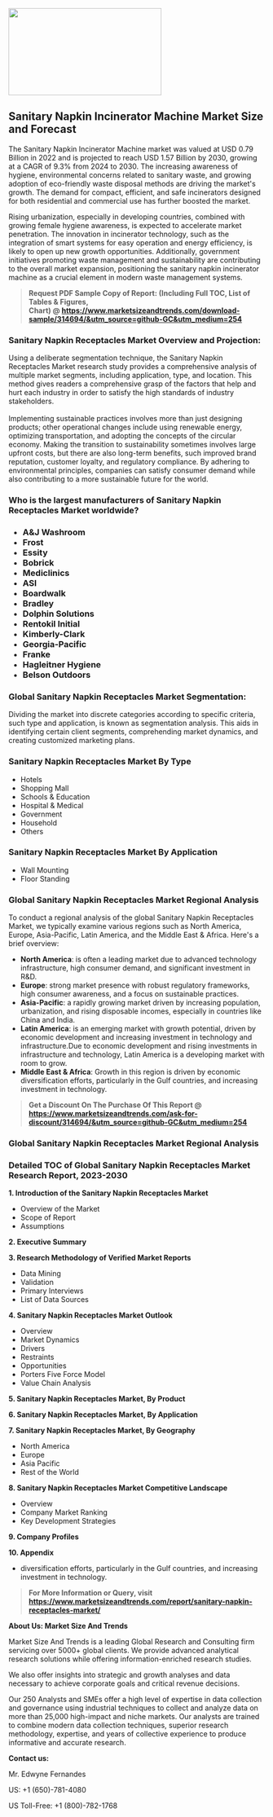 <p><img class="alignnone size-medium wp-image-20088" src="https://ffe5etoiles.com/wp-content/uploads/2024/12/MST1-300x171.png" alt="" width="300" height="171" /></p><h2>Sanitary Napkin Incinerator Machine Market Size and Forecast</h2><p>The Sanitary Napkin Incinerator Machine market was valued at USD 0.79 Billion in 2022 and is projected to reach USD 1.57 Billion by 2030, growing at a CAGR of 9.3% from 2024 to 2030. The increasing awareness of hygiene, environmental concerns related to sanitary waste, and growing adoption of eco-friendly waste disposal methods are driving the market's growth. The demand for compact, efficient, and safe incinerators designed for both residential and commercial use has further boosted the market.</p><p>Rising urbanization, especially in developing countries, combined with growing female hygiene awareness, is expected to accelerate market penetration. The innovation in incinerator technology, such as the integration of smart systems for easy operation and energy efficiency, is likely to open up new growth opportunities. Additionally, government initiatives promoting waste management and sustainability are contributing to the overall market expansion, positioning the sanitary napkin incinerator machine as a crucial element in modern waste management systems.</p></p><blockquote id="" class=""><strong>Request PDF Sample Copy of Report: (Including Full TOC, List of Tables &amp; Figures, Chart)&nbsp;@&nbsp;<strong><a href="https://www.marketsizeandtrends.com/download-sample/314694/&utm_source=github-GC&utm_medium=254" target="_blank">https://www.marketsizeandtrends.com/download-sample/314694/&utm_source=github-GC&utm_medium=254</a></strong></strong></blockquote><h3 id="" class="">Sanitary Napkin Receptacles Market&nbsp;Overview and Projection:</h3><p id="" class="">Using a deliberate segmentation technique, the Sanitary Napkin Receptacles Market research study provides a comprehensive analysis of multiple market segments, including application, type, and location. This method gives readers a comprehensive grasp of the factors that help and hurt each industry in order to satisfy the high standards of industry stakeholders. <br /> <br />Implementing sustainable practices involves more than just designing products; other operational changes include using renewable energy, optimizing transportation, and adopting the concepts of the circular economy. Making the transition to sustainability sometimes involves large upfront costs, but there are also long-term benefits, such improved brand reputation, customer loyalty, and regulatory compliance. By adhering to environmental principles, companies can satisfy consumer demand while also contributing to a more sustainable future for the world.</p><h3 id="" class="">Who is the largest manufacturers of&nbsp;Sanitary Napkin Receptacles Market worldwide?</h3><h3 class=""><p><ul><li>A&J Washroom </li><li> Frost </li><li> Essity </li><li> Bobrick </li><li> Mediclinics </li><li> ASI </li><li> Boardwalk </li><li> Bradley </li><li> Dolphin Solutions </li><li> Rentokil Initial </li><li> Kimberly-Clark </li><li> Georgia-Pacific </li><li> Franke </li><li> Hagleitner Hygiene </li><li> Belson Outdoors</li></ul></p></h3><h3 id="" class="">Global&nbsp;Sanitary Napkin Receptacles Market Segmentation:</h3><p id="" class="">Dividing the market into discrete categories according to specific criteria, such type and application, is known as segmentation analysis. This aids in identifying certain client segments, comprehending market dynamics, and creating customized marketing plans.</p><h3 id="" class="">Sanitary Napkin Receptacles Market&nbsp;By Type</h3><p><p><ul><li>Hotels</li><li> Shopping Mall</li><li> Schools & Education</li><li> Hospital & Medical</li><li> Government</li><li> Household</li><li> Others</p></li></ul></p></p><h3 id="" class="">Sanitary Napkin Receptacles Market&nbsp;By Application</h3><p class=""><p><ul><li>Wall Mounting</li><li> Floor Standing</li></ul></p></p><h3 id="" class="">Global Sanitary Napkin Receptacles Market Regional Analysis</h3><p id="" class="">To conduct a regional analysis of the global Sanitary Napkin Receptacles Market, we typically examine various regions such as North America, Europe, Asia-Pacific, Latin America, and the Middle East &amp; Africa. Here's a brief overview:</p><ul><li><strong>North America</strong>: is often a leading market due to advanced technology infrastructure, high consumer demand, and significant investment in R&amp;D.</li><li><strong>Europe</strong>: strong market presence with robust regulatory frameworks, high consumer awareness, and a focus on sustainable practices.</li><li><strong>Asia-Pacific</strong>: a rapidly growing market driven by increasing population, urbanization, and rising disposable incomes, especially in countries like China and India.</li><li><strong>Latin America</strong>: is an emerging market with growth potential, driven by economic development and increasing investment in technology and infrastructure.Due to economic development and rising investments in infrastructure and technology, Latin America is a developing market with room to grow.</li><li><strong>Middle East &amp; Africa</strong>: Growth in this region is driven by economic diversification efforts, particularly in the Gulf countries, and increasing investment in technology.</li></ul><blockquote id="" class=""><strong>Get a Discount On The Purchase Of This Report @ <strong><a href="https://www.marketsizeandtrends.com/ask-for-discount/314694/&utm_source=github-GC&utm_medium=254" target="_blank">https://www.marketsizeandtrends.com/ask-for-discount/314694/&utm_source=github-GC&utm_medium=254</a></strong></strong></blockquote><h3 id="" class="">Global Sanitary Napkin Receptacles Market Regional Analysis</h3><h3 id="" class="">Detailed TOC of Global Sanitary Napkin Receptacles Market Research Report, 2023-2030</h3><p id="" class=""><strong>1. Introduction of the Sanitary Napkin Receptacles Market</strong></p><ul><li>Overview of the Market</li><li>Scope of Report</li><li>Assumptions</li></ul><p id="" class=""><strong>2. Executive Summary</strong></p><p id="" class=""><strong>3. Research Methodology of Verified Market Reports</strong></p><ul><li>Data Mining</li><li>Validation</li><li>Primary Interviews</li><li>List of Data Sources</li></ul><p id="" class=""><strong>4. Sanitary Napkin Receptacles Market Outlook</strong></p><ul><li>Overview</li><li>Market Dynamics</li><li>Drivers</li><li>Restraints</li><li>Opportunities</li><li>Porters Five Force Model</li><li>Value Chain Analysis</li></ul><p id="" class=""><strong>5. Sanitary Napkin Receptacles Market, By Product</strong></p><p id="" class=""><strong>6. Sanitary Napkin Receptacles Market, By Application</strong></p><p id="" class=""><strong>7. Sanitary Napkin Receptacles Market, By Geography</strong></p><ul><li>North America</li><li>Europe</li><li>Asia Pacific</li><li>Rest of the World</li></ul><p id="" class=""><strong>8. Sanitary Napkin Receptacles Market Competitive Landscape</strong></p><ul><li>Overview</li><li>Company Market Ranking</li><li>Key Development Strategies</li></ul><p id="" class=""><strong>9. Company Profiles</strong></p><p id="" class=""><strong>10. Appendix</strong></p><ul><li>diversification efforts, particularly in the Gulf countries, and increasing investment in technology.</li></ul><blockquote id="" class=""><strong>For More Information or Query, visit <strong><strong><a href="https://www.marketsizeandtrends.com/report/sanitary-napkin-receptacles-market/" target="_blank">https://www.marketsizeandtrends.com/report/sanitary-napkin-receptacles-market/</a></strong></strong></strong></blockquote><p id="" class=""><strong>About Us: Market Size And Trends</strong></p><p id="" class="">Market Size And Trends is a leading Global Research and Consulting firm servicing over 5000+ global clients. We provide advanced analytical research solutions while offering information-enriched research studies.</p><p id="" class="">We also offer insights into strategic and growth analyses and data necessary to achieve corporate goals and critical revenue decisions.</p><p id="" class="">Our 250 Analysts and SMEs offer a high level of expertise in data collection and governance using industrial techniques to collect and analyze data on more than 25,000 high-impact and niche markets. Our analysts are trained to combine modern data collection techniques, superior research methodology, expertise, and years of collective experience to produce informative and accurate research.</p><p id="" class=""><strong>Contact us:</strong></p><p id="" class="">Mr. Edwyne Fernandes</p><p id="" class="">US: +1 (650)-781-4080</p><p id="" class="">US Toll-Free: +1 (800)-782-1768</p>
